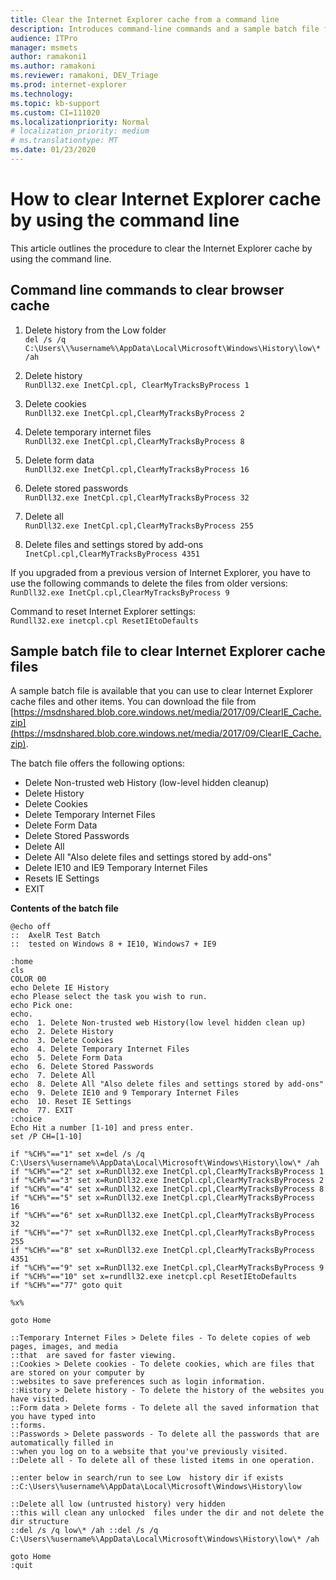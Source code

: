 ```yaml
---
title: Clear the Internet Explorer cache from a command line
description: Introduces command-line commands and a sample batch file for clearing the IE cache.
audience: ITPro
manager: msmets
author: ramakoni1
ms.author: ramakoni
ms.reviewer: ramakoni, DEV_Triage
ms.prod: internet-explorer
ms.technology:
ms.topic: kb-support
ms.custom: CI=111020
ms.localizationpriority: Normal
# localization_priority: medium
# ms.translationtype: MT
ms.date: 01/23/2020
---
```

# How to clear Internet Explorer cache by using the command line

This article outlines the procedure to clear the Internet Explorer cache by using the command line.

## Command line commands to clear browser cache

1. Delete history from the Low folder  
   `del /s /q C:\Users\\%username%\AppData\Local\Microsoft\Windows\History\low\* /ah`

2. Delete history  
   `RunDll32.exe InetCpl.cpl, ClearMyTracksByProcess 1`

3. Delete cookies  
   `RunDll32.exe InetCpl.cpl,ClearMyTracksByProcess 2`

4. Delete temporary internet files  
   `RunDll32.exe InetCpl.cpl,ClearMyTracksByProcess 8`

5. Delete form data  
   `RunDll32.exe InetCpl.cpl,ClearMyTracksByProcess 16`

6. Delete stored passwords  
   `RunDll32.exe InetCpl.cpl,ClearMyTracksByProcess 32`

7. Delete all  
   `RunDll32.exe InetCpl.cpl,ClearMyTracksByProcess 255`

8. Delete files and settings stored by add-ons  
   `InetCpl.cpl,ClearMyTracksByProcess 4351`

If you upgraded from a previous version of Internet Explorer, you have to use the following commands to delete the files from older versions:  
`RunDll32.exe InetCpl.cpl,ClearMyTracksByProcess 9`

Command to reset Internet Explorer settings:  
`Rundll32.exe inetcpl.cpl ResetIEtoDefaults`

## Sample batch file to clear Internet Explorer cache files

A sample batch file is available that you can use to clear Internet Explorer cache files and other items. You can download the file from [https://msdnshared.blob.core.windows.net/media/2017/09/ClearIE_Cache.zip](https://msdnshared.blob.core.windows.net/media/2017/09/ClearIE_Cache.zip).

The batch file offers the following options:

- Delete Non-trusted web History (low-level hidden cleanup)
- Delete History
- Delete Cookies
- Delete Temporary Internet Files
- Delete Form Data
- Delete Stored Passwords
- Delete All
- Delete All "Also delete files and settings stored by add-ons"
- Delete IE10 and IE9 Temporary Internet Files
- Resets IE Settings
- EXIT

**Contents of the batch file**

```console
@echo off
::  AxelR Test Batch
::  tested on Windows 8 + IE10, Windows7 + IE9

:home
cls
COLOR 00
echo Delete IE History
echo Please select the task you wish to run.
echo Pick one:
echo.
echo  1. Delete Non-trusted web History(low level hidden clean up)
echo  2. Delete History
echo  3. Delete Cookies
echo  4. Delete Temporary Internet Files
echo  5. Delete Form Data
echo  6. Delete Stored Passwords
echo  7. Delete All
echo  8. Delete All "Also delete files and settings stored by add-ons"
echo  9. Delete IE10 and 9 Temporary Internet Files
echo  10. Reset IE Settings
echo  77. EXIT
:choice
Echo Hit a number [1-10] and press enter.
set /P CH=[1-10]

if "%CH%"=="1" set x=del /s /q C:\Users\%username%\AppData\Local\Microsoft\Windows\History\low\* /ah
if "%CH%"=="2" set x=RunDll32.exe InetCpl.cpl,ClearMyTracksByProcess 1
if "%CH%"=="3" set x=RunDll32.exe InetCpl.cpl,ClearMyTracksByProcess 2
if "%CH%"=="4" set x=RunDll32.exe InetCpl.cpl,ClearMyTracksByProcess 8
if "%CH%"=="5" set x=RunDll32.exe InetCpl.cpl,ClearMyTracksByProcess 16
if "%CH%"=="6" set x=RunDll32.exe InetCpl.cpl,ClearMyTracksByProcess 32
if "%CH%"=="7" set x=RunDll32.exe InetCpl.cpl,ClearMyTracksByProcess 255
if "%CH%"=="8" set x=RunDll32.exe InetCpl.cpl,ClearMyTracksByProcess 4351
if "%CH%"=="9" set x=RunDll32.exe InetCpl.cpl,ClearMyTracksByProcess 9
if "%CH%"=="10" set x=rundll32.exe inetcpl.cpl ResetIEtoDefaults
if "%CH%"=="77" goto quit

%x%

goto Home

::Temporary Internet Files > Delete files - To delete copies of web pages, images, and media
::that  are saved for faster viewing.
::Cookies > Delete cookies - To delete cookies, which are files that are stored on your computer by
::websites to save preferences such as login information.
::History > Delete history - To delete the history of the websites you have visited.
::Form data > Delete forms - To delete all the saved information that you have typed into
::forms.
::Passwords > Delete passwords - To delete all the passwords that are automatically filled in
::when you log on to a website that you've previously visited.
::Delete all - To delete all of these listed items in one operation.

::enter below in search/run to see Low  history dir if exists
::C:\Users\%username%\AppData\Local\Microsoft\Windows\History\low

::Delete all low (untrusted history) very hidden
::this will clean any unlocked  files under the dir and not delete the dir structure
::del /s /q low\* /ah ::del /s /q C:\Users\%username%\AppData\Local\Microsoft\Windows\History\low\* /ah

goto Home
:quit
```

